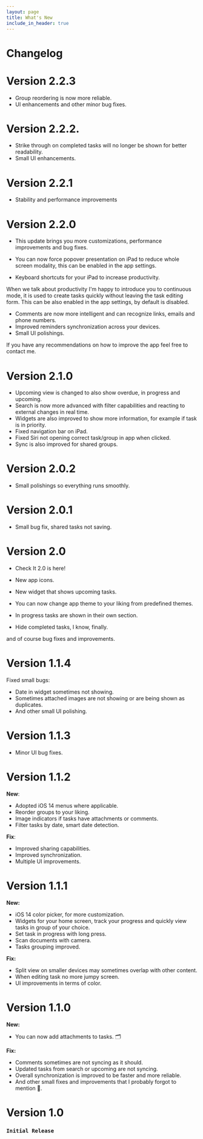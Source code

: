 ```yaml
---
layout: page
title: What's New
include_in_header: true
---
```


# Changelog
# **Version 2.2.3**
- Group reordering is now more reliable.
- UI enhancements and other minor bug fixes.

# **Version 2.2.2.**
- Strike through on completed tasks will no longer be shown for better readability.
- Small UI enhancements.

# **Version 2.2.1**
- Stability and performance improvements

# **Version 2.2.0**
- This update brings you more customizations, performance improvements and bug fixes.

- You can now force popover presentation on iPad to reduce whole screen modality, this can be enabled in the app settings.
- Keyboard shortcuts for your iPad to increase productivity.

When we talk about productivity I'm happy to introduce you to continuous mode, it is used to create tasks quickly without leaving the task editing form. 
This can be also enabled in the app settings, by default is disabled.

- Comments are now more intelligent and can recognize links, emails and phone numbers.
- Improved reminders synchronization across your devices.
- Small UI polishings.

If you have any recommendations on how to improve the app feel free to contact me.

# **Version 2.1.0**
- Upcoming view is changed to also show overdue, in progress and upcoming.
- Search is now more advanced with filter capabilities and reacting to external changes in real time.
- Widgets are also improved to show more information, for example if task is in priority.
- Fixed navigation bar on iPad.
- Fixed Siri not opening correct task/group in app when clicked.
- Sync is also improved for shared groups. 

# **Version 2.0.2**
- Small polishings so everything runs smoothly.

# **Version 2.0.1**
- Small bug fix, shared tasks not saving. 

# **Version 2.0**
- Check It 2.0 is here!

- New app icons.
- New widget that shows upcoming tasks.
- You can now change app theme to your liking from predefined themes.
- In progress tasks are shown in their own section.
- Hide completed tasks, I know, finally.

and of course bug fixes and improvements.

# **Version 1.1.4**
Fixed small bugs:
  - Date in widget sometimes not showing.
  - Sometimes attached images are not showing or are being shown as duplicates.
  - And other small UI polishing.
  
# **Version 1.1.3**
- Minor UI bug fixes.

# **Version 1.1.2**
**New**:
  - Adopted iOS 14 menus where applicable.
  - Reorder groups to your liking.
  - Image indicators if tasks have attachments or comments.
  - Filter tasks by date, smart date detection.

**Fix**:
  - Improved sharing capabilities.
  - Improved synchronization.
  - Multiple UI improvements.  

# **Version 1.1.1**
**New:**
  - iOS 14 color picker, for more customization.
  - Widgets for your home screen, track your progress and quickly view tasks in group of your choice.
  - Set task in progress with long press.
  - Scan documents with camera.
  - Tasks grouping improved.
 
**Fix:**
  - Split view on smaller devices may sometimes overlap with other content.
  - When editing task no more jumpy screen.
  - UI improvements in terms of color. 
  
# **Version 1.1.0**  
**New:**
- You can now add attachments to tasks. 🗂

**Fix:**
- Comments sometimes are not syncing as it should.
- Updated tasks from search or upcoming are not syncing.
- Overall synchronization is improved to be faster and more reliable.
- And other small fixes and improvements that I probably forgot to mention 🐞.

# **Version 1.0**
### `Initial Release`
